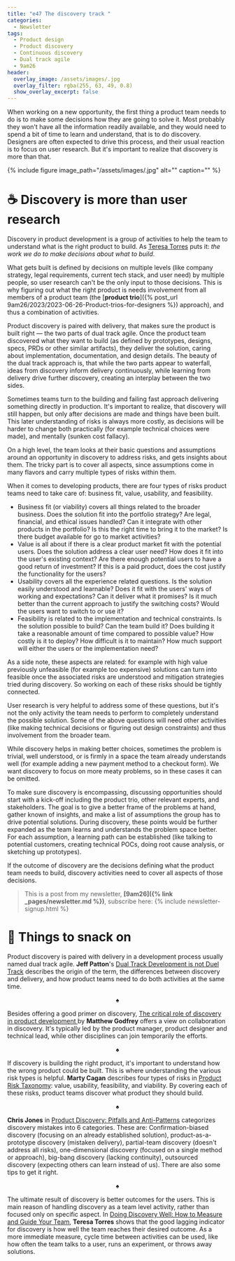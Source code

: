 ```yaml
---
title: "e47 The discovery track "
categories:
  - Newsletter
tags:
  - Product design
  - Product discovery
  - Continuous discovery
  - Dual track agile
  - 9am26
header:
  overlay_image: /assets/images/.jpg
  overlay_filter: rgba(255, 63, 49, 0.8)
  show_overlay_excerpt: false
---
```


When working on a new opportunity, the first thing a product team needs to do is to make some decisions how they are going to solve it. Most probably they won't have all the information readily available, and they would need to spend a bit of time to learn and understand, that is to do discovery. Designers are often expected to drive this process, and their usual reaction is to focus on user research. But it's important to realize that discovery is more than that.

{% include figure image_path="/assets/images/.jpg" alt="" caption="" %}

# ☕ Discovery is more than user research

Discovery in product development is a group of activities to help the team to understand what is the right product to build. As [Teresa Torres](https://www.producttalk.org/) puts it: _the work we do to make decisions about what to build_.

What gets built is defined by decisions on multiple levels (like company strategy, legal requirements, current tech stack, and user need) by multiple people, so user research can't be the only input to those decisions. This is why figuring out what the right product is needs involvement from all members of a product team (the [**product trio**]({% post_url 9am26/2023/2023-06-26-Product-trios-for-designers %}) approach), and thus a combination of activities. 

Product discovery is paired with delivery, that makes sure the product is built right — the two parts of dual track agile. Once the product team discovered what they want to build (as defined by prototypes, designs, specs, PRDs or other similar artifacts), they deliver the solution, caring about implementation, documentation, and design details. The beauty of the dual track approach is, that while the two parts appear to waterfall, ideas from discovery inform delivery continuously, while learning from delivery drive further discovery, creating an interplay between the two sides.

Sometimes teams turn to the building and failing fast approach delivering something directly in production. It's important to realize, that discovery will still happen, but only after decisions are made and things have been built. This later understanding of risks is always more costly, as decisions will be harder to change both practically (for example technical choices were made), and mentally (sunken cost fallacy).

On a high level, the team looks at their basic questions and assumptions around an opportunity in discovery to address risks, and gets insights about them. The tricky part is to cover all aspects, since assumptions come in many flavors and carry multiple types of risks within them.

When it comes to developing products, there are four types of risks product teams need to take care of: business fit, value, usability, and feasibility. 
- Business fit (or viability) covers all things related to the broader business. Does the solution fit into the portfolio strategy? Are legal, financial, and ethical issues handled? Can it integrate with other products in the portfolio? Is this the right time to bring it to the market? Is there budget available for go to market activities?
- Value is all about if there is a clear product market fit with the potential users. Does the solution address a clear user need? How does it fit into the user's existing context? Are there enough potential users to have a good return of investment? If this is a paid product, does the cost justify the functionality for the users?
- Usability covers all the experience related questions. Is the solution easily understood and learnable? Does it fit with the users' ways of working and expectations? Can it deliver what it promises? Is it much better than the current approach to justify the switching costs? Would the users want to switch to or use it?
- Feasibility is related to the implementation and technical constraints. Is the solution possible to build? Can the team build it? Does building it take a reasonable amount of time compared to possible value? How costly is it to deploy? How difficult is it to maintain? How much support will either the users or the implementation need?

As a side note, these aspects are related: for example with high value previously unfeasible (for example too expensive) solutions can turn into feasible once the associated risks are understood and mitigation strategies tried during discovery. So working on each of these risks should be tightly connected.

User research is very helpful to address some of these questions, but it's not the only activity the team needs to perform to completely understand the possible solution. Some of the above questions will need other activities (like making technical decisions or figuring out design constraints) and thus involvement from the broader team.

While discovery helps in making better choices, sometimes the problem is trivial, well understood, or is firmly in a space the team already understands well (for example adding a new payment method to a checkout form). We want discovery to focus on more meaty problems, so in these cases it can be omitted. 

To make sure discovery is encompassing, discussing opportunities should start with a kick-off including the product trio, other relevant experts, and stakeholders. The goal is to give a better frame of the problems at hand, gather known of insights, and make a list of assumptions the group has to drive potential solutions. During discovery, these points would be further expanded as the team learns and understands the problem space better. For each assumption, a learning path can be established (like talking to potential customers, creating technical POCs, doing root cause analysis, or sketching up prototypes).

If the outcome of discovery are the decisions defining what the product team needs to build, discovery activities need to cover all aspects of those decisions.

> This is a post from my newsletter, **[9am26]({% link _pages/newsletter.md %})**, subscribe here:
> {% include newsletter-signup.html %}

# 🍪 Things to snack on

Product discovery is paired with delivery in a development process usually named dual track agile. **Jeff Patton**'s  [Dual Track Development is not Duel Track](http://jpattonassociates.com/dual-track-development/) describes the origin of the term, the differences between discovery and delivery, and how product teams need to do both activities at the same time.

<p style="text-align: center;">♠</p>

Besides offering a good primer on discovery, [The critical role of discovery in product development
](https://uxdesign.cc/the-critical-role-of-discovery-in-product-development-6f50bf196722) by **Matthew Godfrey** offers a view on collaboration in discovery. It's typically led by the product manager, product designer and technical lead, while other disciplines can join temporarily the efforts. 

<p style="text-align: center;">♠</p>

If discovery is building the right product, it's important to understand how the wrong product could be built. This is where understanding the various risk types is helpful. **Marty Cagan** describes four types of risks in [Product Risk Taxonomy](https://www.svpg.com/product-risk-taxonomies/): value, usability, feasibility, and viability. By covering each of these risks, product teams discover what product they should build.

<p style="text-align: center;">♠</p>

**Chris Jones** in [Product Discovery: Pitfalls and Anti-Patterns](http://svpg.com/product-discovery-anti-patterns/) categorizes discovery mistakes into 6 categories. These are: Confirmation-biased discovery (focusing on an already established solution), product-as-a-prototype discovery (mistaken delivery), partial-team discovery (doesn't address all risks), one-dimensional discovery (focused on a single method or approach), big-bang discovery (lacking continuity), outsourced discovery (expecting others can learn instead of us). There are also some tips to get it right.

<p style="text-align: center;">♠</p>

The ultimate result of discovery is better outcomes for the users. This is main reason of handling discovery as a team level activity, rather than focused only on specific aspect. In [Doing Discovery Well: How to Measure and Guide Your Team](https://www.producttalk.org/2020/06/measure-discovery/), **Teresa Torres** shows that the good lagging indicator for discovery is how well the team reaches their desired outcome. As a more immediate measure, cycle time between activities can be used, like how often the team talks to a user, runs an experiment, or throws away solutions.





